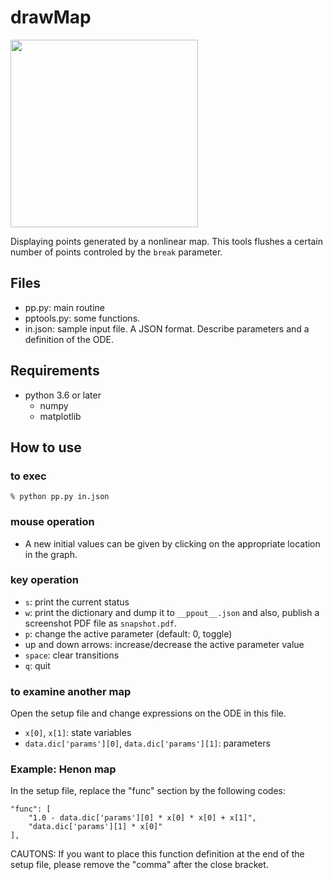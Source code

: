 # drawMap
<img src="https://user-images.githubusercontent.com/52724526/81895103-6d7dc180-95ec-11ea-8760-c08df1757440.png" width=300px>
 
Displaying points generated by a nonlinear map. This tools flushes a
certain number of points controled by the `break` parameter. 

## Files

* pp.py: main routine
* pptools.py: some functions.
* in.json: sample input file. A JSON format. Describe parameters and a
definition of the ODE. 

## Requirements

* python 3.6 or later
    * numpy
    * matplotlib

## How to use
### to exec

    % python pp.py in.json

### mouse operation 

- A new initial values can be  given by clicking on the appropriate location
in the graph.
 
### key operation

- `s`: print the current status
- `w`: print the dictionary and dump it to `__ppout__.json` and also,
publish a screenshot PDF file as `snapshot.pdf`.
- `p`: change the active parameter (default: 0, toggle)
- up and down arrows: increase/decrease the active parameter value
- `space`: clear transitions
- `q`: quit 
 
### to examine another map
 
 Open the setup file and change expressions on the ODE in this file.
 
 * `x[0]`, `x[1]`: state variables
 * `data.dic['params'][0]`, `data.dic['params'][1]`: parameters
 
### Example: Henon map
In the setup file, replace the "func" section by the following codes:

    "func": [ 
        "1.0 - data.dic['params'][0] * x[0] * x[0] + x[1]", 
        "data.dic['params'][1] * x[0]"
    ],
 
CAUTONS: If you want to place this function definition at the end of the
setup file, please remove the "comma" after the close bracket.

